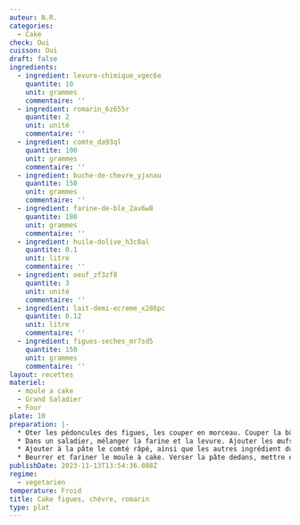```yaml
---
auteur: N.R.
categories:
  - Cake
check: Oui
cuisson: Oui
draft: false
ingredients:
  - ingredient: levure-chimique_vgec6e
    quantite: 10
    unit: grammes
    commentaire: ''
  - ingredient: romarin_6z655r
    quantite: 2
    unit: unité
    commentaire: ''
  - ingredient: comte_da93ql
    quantite: 100
    unit: grammes
    commentaire: ''
  - ingredient: buche-de-chevre_yjxnau
    quantite: 150
    unit: grammes
    commentaire: ''
  - ingredient: farine-de-ble_2av6w8
    quantite: 180
    unit: grammes
    commentaire: ''
  - ingredient: huile-dolive_h3c8al
    quantite: 0.1
    unit: litre
    commentaire: ''
  - ingredient: oeuf_zf3zf8
    quantite: 3
    unit: unité
    commentaire: ''
  - ingredient: lait-demi-ecreme_x286pc
    quantite: 0.12
    unit: litre
    commentaire: ''
  - ingredient: figues-seches_mr7sd5
    quantite: 150
    unit: grammes
    commentaire: ''
layout: recettes
materiel:
  - moule a cake
  - Grand Saladier
  - Four
plate: 10
preparation: |-
  * Oter les pédoncules des figues, les couper en morceau. Couper la bûche de chèvre en dés, hacher le romarin.
  * Dans un saladier, mélanger la farine et la levure. Ajouter les œufs, bien mélanger, avec une spatule en bois. Ajouter le lait, petit à petit, bien mélanger régulièrement. Passer au fouet si il y a tout de même des grumeaux. Ajouter l'huile, bien mélanger.
  * Ajouter à la pâte le comté râpé, ainsi que les autres ingrédient du cake, mélanger. Saler au goût
  * Beurrer et fariner le moule à cake. Verser la pâte dedans, mettre environ 45min au four préchauffé à 180°C. Vérifier la cuisson à la fin en plantant une lame de couteau dans le cake.
publishDate: 2023-11-13T13:54:36.088Z
regime:
  - vegetarien
temperature: Froid
title: Cake figues, chèvre, romarin
type: plat
---
```

